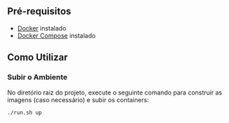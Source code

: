 ## Pré-requisitos

- [Docker](https://docs.docker.com/get-docker/) instalado
- [Docker Compose](https://docs.docker.com/compose/install/) instalado

## Como Utilizar

### Subir o Ambiente

No diretório raiz do projeto, execute o seguinte comando para construir as imagens (caso necessário) e subir os containers:

```bash
./run.sh up
